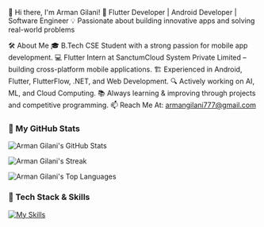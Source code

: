 👋 Hi there, I'm Arman Gilani!
🚀 Flutter Developer | Android Developer | Software Engineer
💡 Passionate about building innovative apps and solving real-world problems

🛠️ About Me
🎓 B.Tech CSE Student with a strong passion for mobile app development.
💻 Flutter Intern at SanctumCloud System Private Limited – building cross-platform mobile applications.
🏗️ Experienced in Android, Flutter, FlutterFlow, .NET, and Web Development.
🔍 Actively working on AI, ML, and Cloud Computing.
📚 Always learning & improving through projects and competitive programming.
📫 Reach Me At: armangilani777@gmail.com

### 📌 My GitHub Stats  
![Arman Gilani's GitHub Stats](https://github-readme-stats.vercel.app/api?username=Arman-Gilani&theme=tokyonight&show_icons=true&count_private=true)  

![Arman Gilani's Streak](https://github-readme-streak-stats.herokuapp.com/?user=Arman-Gilani&theme=tokyonight)  

![Arman Gilani's Top Languages](https://github-readme-stats.vercel.app/api/top-langs/?username=Arman-Gilani&theme=tokyonight&layout=compact)  

### 🔧 Tech Stack & Skills  
[![My Skills](https://skillicons.dev/icons?i=flutter,androidstudio,dart,java,kotlin,cpp,python,html,css,javascript,react,bootstrap,mysql,mongodb,firebase,aws,gcp,linux,github,vscode,docker)](https://skillicons.dev)  
